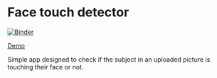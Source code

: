 # Face touch detector
[![Binder](https://mybinder.org/badge_logo.svg)](https://mybinder.org/v2/gh/fazil47/face_touch_detector/master?urlpath=%2Fvoila%2Frender%2Fface-touch-detection-app.ipynb)

[Demo](https://mybinder.org/v2/gh/fazil47/face_touch_detector/master?urlpath=%2Fvoila%2Frender%2Fface-touch-detection-app.ipynb)

Simple app designed to check if the subject in an uploaded picture is touching their face or not.

